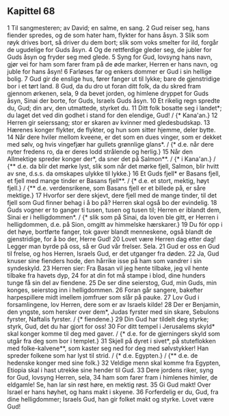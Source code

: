 ## Kapittel 68

1 Til sangmesteren; av David; en salme, en sang.
2 Gud reiser seg, hans fiender spredes, og de som hater ham, flykter for hans åsyn.
3 Slik som røyk drives bort, så driver du dem bort; slik som voks smelter for ild, forgår de ugudelige for Guds åsyn.
4 Og de rettferdige gleder seg, de jubler for Guds åsyn og fryder seg med glede.
5 Syng for Gud, lovsyng hans navn, gjør vei for ham som farer fram på de øde marker, Herren er hans navn, og juble for hans åsyn!
6 Farløses far og enkers dommer er Gud i sin hellige bolig.
7 Gud gir de enslige hus, fører fanger ut til lykke; bare de gjenstridige bor i et tørt land.
8 Gud, da du dro ut foran ditt folk, da du skred fram gjennom ørkenen, sela,
9 da bevet jorden, og himlene dryppet for Guds åsyn, Sinai der borte, for Guds, Israels Guds åsyn.
10 Et rikelig regn spredte du, Gud; din arv, den utmattede, styrket du.
11 Ditt folk bosatte seg i landet*; du laget det ved din godhet i stand for den elendige, Gud! / {* Kana'an.}
12 Herren gir seierssang; stor er skaren av kvinner med gledesbudskap.
13 Hærenes konger flykter, de flykter, og hun som sitter hjemme, deler bytte.
14 Når dere hviler mellom kveene, er det som en dues vinger, som er dekket med sølv, og hvis vingefjær har gullets grønnlige glans*. / {* d.e. når dere nyter fredens ro, da er deres lodd strålende og herlig.}
15 Når den Allmektige spreder konger der*, da sner det på Salmon**. / {* i Kana'an.} / {** d.e. da blir det mørke lyst, slik som når det mørke fjell, Salmon, blir hvitt av sne, d.s.s. da omskapes ulykke til lykke.}
16 Et Guds fjell* er Basans fjell, et fjell med mange tinder er Basans fjell**. / {* d.e. et stort, mektig, høyt fjell.} / {** d.e. verdensrikene, som Basans fjell er et billede på, er såre mektige.}
17 Hvorfor ser dere skjevt, dere fjell med de mange tinder, til det fjell som Gud finner behag i å bo på? Herren skal også bo der evindelig.
18 Guds vogner er to ganger ti tusen, tusen og tusen til; Herren er iblandt dem, Sinai er i helligdommen*. / {* slik som på Sinai, da loven ble gitt, er Herren i helligdommen, d.e. på Sion, omgitt av himmelske hærskarer.}
19 Du fór opp i det høye, bortførte fanger, tok gaver blandt menneskene, også blandt de gjenstridige, for å bo der, Herre Gud!
20 Lovet være Herren dag etter dag! Legger man byrde på oss, så er Gud vår frelser. Sela.
21 Gud er oss en Gud til frelse, og hos Herren, Israels Gud, er det utganger fra døden.
22 Ja, Gud knuser sine fienders hode, den hårrike isse på ham som vandrer i sin syndeskyld.
23 Herren sier: Fra Basan vil jeg hente tilbake, jeg vil hente tilbake fra havets dyp,
24 for at din fot må stampe i blod, dine hunders tunge få sin del av fiendene.
25 De ser dine seierstog, Gud, min Guds, min konges, seierstog inn i helligdommen.
26 Foran går sangere, bakefter harpespillere midt imellem jomfruer som slår på pauke.
27 Lov Gud i forsamlingene, lov Herren, dere som er av Israels kilde!
28 Der er Benjamin, den yngste, som hersker over dem*, Judas fyrster med sin skare, Sebulons fyrster, Naftalis fyrster. / {* fiendene.}
29 Din Gud har tildelt deg styrke; styrk, Gud, det du har gjort for oss!
30 For ditt tempel i Jerusalems skyld* skal konger komme til deg med gaver. / {* d.e. for de gjerningers skyld som utgår fra deg som bor i templet.}
31 Skjell på dyret i sivet*, på stuteflokken med folke-kalvene**, som kaster seg ned for deg med sølvstykker! Han spreder folkene som har lyst til strid. / {* d.e. Egypten.} / {** d.e. de hedenske konger med sine folk.}
32 Veldige menn skal komme fra Egypten, Etiopia skal i hast utrekke sine hender til Gud.
33 Dere jordens riker, syng for Gud, lovsyng Herren, sela,
34 ham som farer fram i himlenes himler, de eldgamle! Se, han lar sin røst høre, en mektig røst.
35 Gi Gud makt! Over Israel er hans høyhet, og hans makt i skyene.
36 Forferdelig er du, Gud, fra dine helligdommer; Israels Gud, han gir folket makt og styrke. Lovet være Gud!
